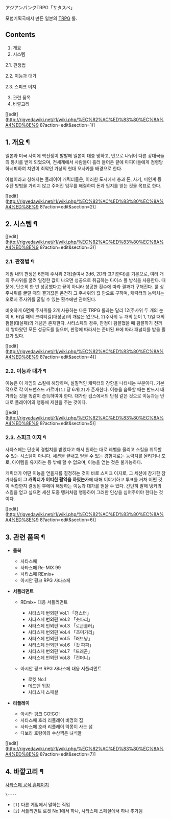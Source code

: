 アジアンパンクTRPG「サタスペ」

모험기획국에서 만든 일본의 [TRPG](TRPG.md) 룰.

## Contents

    

1. 개요 
2. 시스템 
    

2.1. 판정법

2.2. 이능과 대가

2.3. 스피크 이지

3. 관련 품목 
4. 바깥고리 

[[edit](http://rigvedawiki.net/r1/wiki.php/%EC%82%AC%ED%83%80%EC%8A%A4%ED%8E%9
8?action=edit&section=1)]

## 1. 개요 ¶

일본과 미국 사이에 핵전쟁이 발발해 일본이 대충 망하고, 반으로 나뉘어 다른 강대국들의 통치를 받게 되었으며, 전세계에서 사람들이 흘러
들어온 끝에 마피아들에게 점령당하시피하여 치안이 최악인 가상의 현대 오사카를 배경으로 한다.

  

아협이라고 칭해지는 플레이어 캐릭터들은, 이러한 도시에서 총과 돈, 사기, 미인계 등 수단 방법을 가리지 않고 주어진 임무를 해결하여 돈과
입지를 얻는 것을 목표로 한다.

  

[[edit](http://rigvedawiki.net/r1/wiki.php/%EC%82%AC%ED%83%80%EC%8A%A4%ED%8E%9
8?action=edit&section=2)]

## 2. 시스템 ¶

[[edit](http://rigvedawiki.net/r1/wiki.php/%EC%82%AC%ED%83%80%EC%8A%A4%ED%8E%9
8?action=edit&section=3)]

### 2.1. 판정법 ¶

게임 내의 판정은 6면체 주사위 2개(줄여서 2d6, 2D라 표기한다)를 기본으로, 여러 개의 주사위를 굴려 일정한 값이 나오면 성공으로
취급하는 다이스 폴 방식을 사용한다. 때문에, 단순히 한 번 성공했다고 끝이 아니라 성공한 횟수에 따라 결과가 구해진다. 룰 상 주사위를
굴릴 때의 결과값은 온전히 그 주사위의 값 만으로 구하며, 캐릭터의 능력치는 오로지 주사위를 굴릴 수 있는 횟수에만 관여된다.

  

비슷하게 6면체 주사위를 2개 사용하는 다른 TRPG 룰과는 달리 12(주사위 두 개의 눈이 6, 6)일 때의 크리티컬(대성공)의 개념은
없으나, 2(주사위 두 개의 눈이 1, 1)일 때의 펌블(대실패)의 개념은 존재한다. 사타스페의 경우, 판정이 펌블했을 때 펌블하기 전까지
쌓아왔던 모든 성공도를 잃으며, 판정에 따라서는 준비된 표에 따라 패널티를 받을 필요가 있다.

  

[[edit](http://rigvedawiki.net/r1/wiki.php/%EC%82%AC%ED%83%80%EC%8A%A4%ED%8E%9
8?action=edit&section=4)]

### 2.2. 이능과 대가 ¶

이능은 이 게임의 스킬에 해당하며, 실질적인 캐릭터의 강함을 나타내는 부분이다. 기본적으로 각 어드밴스드 카르마`[1]` 당 6개`[2]`가
존재한다. 이능을 습득할 때는 반드시 대가라는 것을 똑같이 습득하여야 한다. 대가란 겁스에서의 단점 같은 것으로 이능과는 반대로 플레이어의
행동에 제한을 주는 것이다.

  

[[edit](http://rigvedawiki.net/r1/wiki.php/%EC%82%AC%ED%83%80%EC%8A%A4%ED%8E%9
8?action=edit&section=5)]

### 2.3. 스피크 이지 ¶

사타스페는 단순히 경험치를 받았다고 해서 원하는 대로 레벨을 올리고 스킬을 취득할 수 있는 시스템이 아니다. 세션을 끝내고 얻을 수 있는
경험치로는 능력치를 올리거나 포로, 아이템을 유지하는 등 밖에 할 수 없으며, 이능을 얻는 것은 불가능하다.

  

캐릭터가 어떤 이능을 얻을지를 결정하는 것이 바로 스피크 이지로, 그 세션에 참가한 참가자들이 **그 캐릭터가 어떠한 활약을 하였는가**에
대해 이야기하고 투표를 거쳐 어떤 것이 적합한지 결정된 후에야 해당하는 이능과 대가를 얻을 수 있다. 간단히 말해 탱커의 스킬을 얻고 싶으면
세션 도중 탱커처럼 행동하여 그러한 인상을 심어주어야 한다는 것이다.

  

[[edit](http://rigvedawiki.net/r1/wiki.php/%EC%82%AC%ED%83%80%EC%8A%A4%ED%8E%9
8?action=edit&section=6)]

## 3. 관련 품목 ¶

* **룰북**  

  * 사타스페
  * 사타스페 Re-MIX 99
  * 사타스페 REmix+
  * 아시안 펑크 RPG 사타스페  

* **서플리먼트**  

  * REmix+ 대응 서플리먼트  

    * 사타스페 번외편 Vol.1 「갱스터」
    * 사타스페 번외편 Vol.2 「츳파리」
    * 사타스페 번외편 Vol.3 「로큰롤러」
    * 사타스페 번외편 Vol.4 「츠미가리」
    * 사타스페 번외편 Vol.5 「러브냥」
    * 사타스페 번외편 Vol.6 「갓 파파」
    * 사타스페 번외편 Vol.7 「드래곤」
    * 사타스페 번외편 Vol.8 「건머니」
  * 아시안 펑크 RPG 사타스페 대응 서플리먼트  

    * 로켓 No.1
    * 데드맨 워킹
    * 사타스페 스페셜  

* **리플레이**  

  * 아시안 펑크 GO!GO!
  * 사타스페 호러 리플레이 비명의 집
  * 사타스페 호러 리플레이 악몽이 사는 섬
  * 다보라 호랑이와 수상쩍은 녀석들  

[[edit](http://rigvedawiki.net/r1/wiki.php/%EC%82%AC%ED%83%80%EC%8A%A4%ED%8E%9
8?action=edit&section=7)]

## 4. 바깥고리 ¶

[사타스페 공식 홈페이지](http://www.bouken.jp/product/satasupe/)

`\----`

  * `[1]` 다른 게임에서 말하는 직업
  * `[2]` 서플리먼트 로켓 No.1에서 하나, 사타스페 스페셜에서 하나 추가됨


